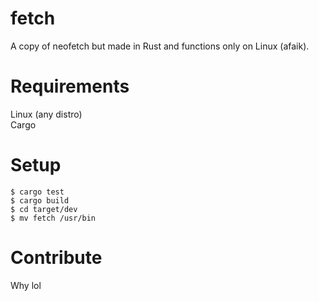 # fetch
A copy of neofetch but made in Rust and functions only on Linux (afaik).

# Requirements
Linux (any distro) <br>
Cargo <br>

# Setup
```
$ cargo test
$ cargo build
$ cd target/dev
$ mv fetch /usr/bin 
```

# Contribute
Why lol
